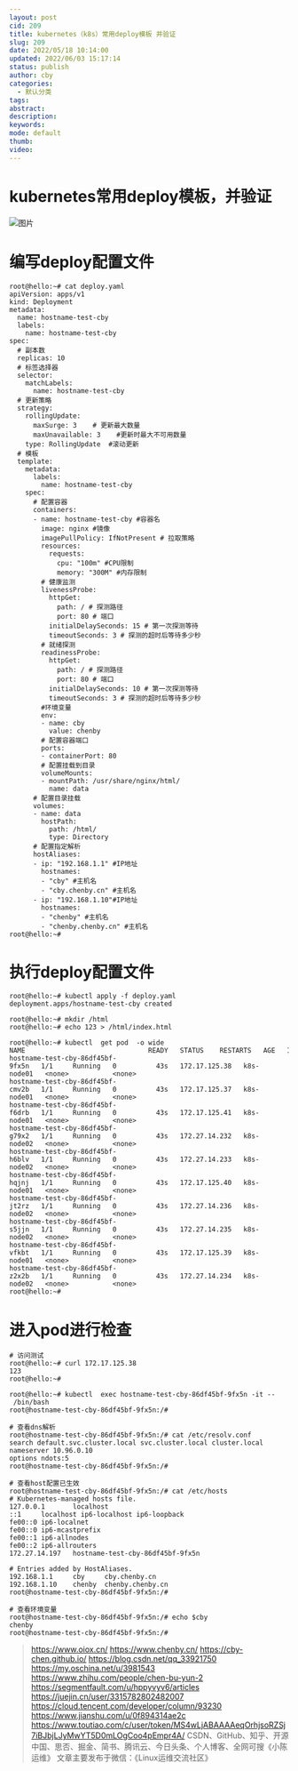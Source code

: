 ```yaml
---
layout: post
cid: 209
title: kubernetes（k8s）常用deploy模板 并验证
slug: 209
date: 2022/05/18 10:14:00
updated: 2022/06/03 15:17:14
status: publish
author: cby
categories: 
  - 默认分类
tags: 
abstract: 
description: 
keywords: 
mode: default
thumb: 
video: 
---
```



kubernetes常用deploy模板，并验证
========================

![图片](https://p3-juejin.byteimg.com/tos-cn-i-k3u1fbpfcp/bcf3087eeb74496cbe982ff78aef0ac3~tplv-k3u1fbpfcp-zoom-1.image)

编写deploy配置文件
============

```
root@hello:~# cat deploy.yaml 
apiVersion: apps/v1
kind: Deployment
metadata: 
  name: hostname-test-cby
  labels:
    name: hostname-test-cby
spec:
  # 副本数
  replicas: 10
  # 标签选择器
  selector:
    matchLabels:
      name: hostname-test-cby
  # 更新策略
  strategy:
    rollingUpdate:
      maxSurge: 3    # 更新最大数量
      maxUnavailable: 3    #更新时最大不可用数量
    type: RollingUpdate  #滚动更新
  # 模板
  template:
    metadata:
      labels:
        name: hostname-test-cby
    spec:
      # 配置容器
      containers:
      - name: hostname-test-cby #容器名
        image: nginx #镜像
        imagePullPolicy: IfNotPresent # 拉取策略
        resources:
          requests:
            cpu: "100m" #CPU限制
            memory: "300M" #内存限制
        # 健康监测
        livenessProbe:
          httpGet:
            path: / # 探测路径
            port: 80 # 端口
          initialDelaySeconds: 15 # 第一次探测等待
          timeoutSeconds: 3 # 探测的超时后等待多少秒
        # 就绪探测
        readinessProbe:
          httpGet:
            path: / # 探测路径
            port: 80 # 端口
          initialDelaySeconds: 10 # 第一次探测等待
          timeoutSeconds: 3 # 探测的超时后等待多少秒
        #环境变量
        env:
        - name: cby
          value: chenby
        # 配置容器端口
        ports:
        - containerPort: 80
        # 配置挂载到目录
        volumeMounts:
        - mountPath: /usr/share/nginx/html/
          name: data
      # 配置目录挂载
      volumes:
      - name: data
        hostPath:
          path: /html/
          type: Directory
      # 配置指定解析
      hostAliases:
      - ip: "192.168.1.1" #IP地址
        hostnames:
        - "cby" #主机名
        - "cby.chenby.cn" #主机名
      - ip: "192.168.1.10"#IP地址
        hostnames:
        - "chenby" #主机名
        - "chenby.chenby.cn" #主机名
root@hello:~# 

```

执行deploy配置文件
============

```
root@hello:~# kubectl apply -f deploy.yaml 
deployment.apps/hostname-test-cby created

root@hello:~# mkdir /html
root@hello:~# echo 123 > /html/index.html

root@hello:~# kubectl  get pod  -o wide
NAME                               READY   STATUS    RESTARTS   AGE   IP              NODE         NOMINATED NODE   READINESS GATES
hostname-test-cby-86df45bf-9fx5n   1/1     Running   0          43s   172.17.125.38   k8s-node01   <none>           <none>
hostname-test-cby-86df45bf-cmv2b   1/1     Running   0          43s   172.17.125.37   k8s-node01   <none>           <none>
hostname-test-cby-86df45bf-f6drb   1/1     Running   0          43s   172.17.125.41   k8s-node01   <none>           <none>
hostname-test-cby-86df45bf-g79x2   1/1     Running   0          43s   172.27.14.232   k8s-node02   <none>           <none>
hostname-test-cby-86df45bf-h6blv   1/1     Running   0          43s   172.27.14.233   k8s-node02   <none>           <none>
hostname-test-cby-86df45bf-hqjnj   1/1     Running   0          43s   172.17.125.40   k8s-node01   <none>           <none>
hostname-test-cby-86df45bf-jt2rz   1/1     Running   0          43s   172.27.14.236   k8s-node02   <none>           <none>
hostname-test-cby-86df45bf-s5jjn   1/1     Running   0          43s   172.27.14.235   k8s-node02   <none>           <none>
hostname-test-cby-86df45bf-vfkbt   1/1     Running   0          43s   172.17.125.39   k8s-node01   <none>           <none>
hostname-test-cby-86df45bf-z2x2b   1/1     Running   0          43s   172.27.14.234   k8s-node02   <none>           <none>
root@hello:~# 

```

进入pod进行检查
=========

```
# 访问测试
root@hello:~# curl 172.17.125.38
123
root@hello:~# 

root@hello:~# kubectl  exec hostname-test-cby-86df45bf-9fx5n -it -- /bin/bash 
root@hostname-test-cby-86df45bf-9fx5n:/# 

# 查看dns解析
root@hostname-test-cby-86df45bf-9fx5n:/# cat /etc/resolv.conf 
search default.svc.cluster.local svc.cluster.local cluster.local
nameserver 10.96.0.10
options ndots:5
root@hostname-test-cby-86df45bf-9fx5n:/# 

# 查看host配置已生效
root@hostname-test-cby-86df45bf-9fx5n:/# cat /etc/hosts 
# Kubernetes-managed hosts file.
127.0.0.1       localhost
::1     localhost ip6-localhost ip6-loopback
fe00::0 ip6-localnet
fe00::0 ip6-mcastprefix
fe00::1 ip6-allnodes
fe00::2 ip6-allrouters
172.27.14.197   hostname-test-cby-86df45bf-9fx5n

# Entries added by HostAliases.
192.168.1.1     cby     cby.chenby.cn
192.168.1.10    chenby  chenby.chenby.cn
root@hostname-test-cby-86df45bf-9fx5n:/#

# 查看环境变量
root@hostname-test-cby-86df45bf-9fx5n:/# echo $cby
chenby
root@hostname-test-cby-86df45bf-9fx5n:/#

```

> https://www.oiox.cn/
> https://www.chenby.cn/
> https://cby-chen.github.io/
> https://blog.csdn.net/qq_33921750
> https://my.oschina.net/u/3981543
> https://www.zhihu.com/people/chen-bu-yun-2
> https://segmentfault.com/u/hppyvyv6/articles
> https://juejin.cn/user/3315782802482007
> https://cloud.tencent.com/developer/column/93230
> https://www.jianshu.com/u/0f894314ae2c
> https://www.toutiao.com/c/user/token/MS4wLjABAAAAeqOrhjsoRZSj7iBJbjLJyMwYT5D0mLOgCoo4pEmpr4A/
> CSDN、GitHub、知乎、开源中国、思否、掘金、简书、腾讯云、今日头条、个人博客、全网可搜《小陈运维》
> 文章主要发布于微信：《Linux运维交流社区》

